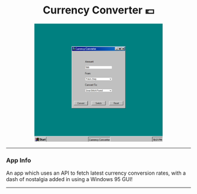 <div id="header" align="center">
<h1>
Currency Converter 💷
</h1>
<img src='./images/app-snap.png' width='350' >
</div>

---

### App Info

An app which uses an API to fetch latest currency conversion rates, with a dash of nostalgia added in using a Windows 95 GUI!

---
